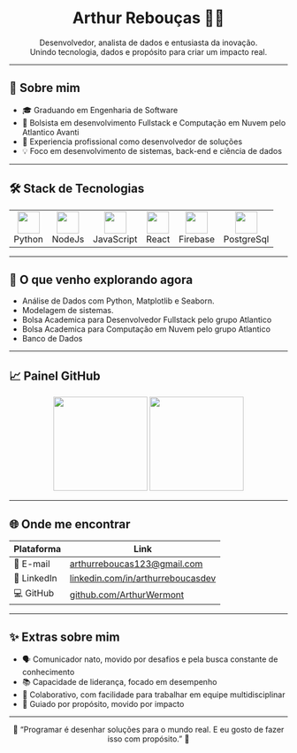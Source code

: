 <h1 align="center">Arthur Rebouças 👨‍💻</h1>

<p align="center">
Desenvolvedor, analista de dados e entusiasta da inovação. <br>
Unindo tecnologia, dados e propósito para criar um impacto real.
</p>

---

## 📌 Sobre mim

- 🎓 Graduando em Engenharia de Software
- 🧪 Bolsista em desenvolvimento Fullstack e Computação em Nuvem pelo Atlantico Avanti
- 🚀 Experiencia profissional como desenvolvedor de soluções
- 💡 Foco em desenvolvimento de sistemas, back-end e ciência de dados

---

## 🛠️ Stack de Tecnologias

<table>
  <tr>
    <td align="center"><img src="https://cdn.jsdelivr.net/gh/devicons/devicon/icons/python/python-original.svg" width="40"/><br>Python</td>
    <td align="center"><img src="https://cdn.jsdelivr.net/gh/devicons/devicon/icons/nodejs/nodejs-original.svg" width="40"/><br>NodeJs</td>
    <td align="center"><img src="https://cdn.jsdelivr.net/gh/devicons/devicon/icons/javascript/javascript-original.svg" width="40"/><br>JavaScript</td>
    <td align="center"><img src="https://cdn.jsdelivr.net/gh/devicons/devicon/icons/react/react-original.svg" width="40"/><br>React</td>
    <td align="center"><img src="https://cdn.jsdelivr.net/gh/devicons/devicon/icons/firebase/firebase-plain.svg" width="40"/><br>Firebase</td>
    <td align="center"><img src="https://cdn.jsdelivr.net/gh/devicons/devicon/icons/postgresql/postgresql-original.svg" width="40"/><br>PostgreSql</td>
  </tr>
</table>

---

## 🧠 O que venho explorando agora

- Análise de Dados com Python, Matplotlib e Seaborn.
- Modelagem de sistemas.
- Bolsa Academica para Desenvolvedor Fullstack pelo grupo Atlantico
- Bolsa Academica para Computação em Nuvem pelo grupo Atlantico
- Banco de Dados


---

## 📈 Painel GitHub

<div align="center">
  <img height="170em" src="https://github-readme-stats.vercel.app/api?username=artreboucas&show_icons=true&theme=tokyonight&count_private=true"/>
  <img height="170em" src="https://github-readme-stats.vercel.app/api/top-langs/?username=artreboucas&layout=compact&theme=tokyonight"/>
</div>

---

## 🌐 Onde me encontrar

| Plataforma | Link |
|-----------|------|
| 📧 E-mail | [arthurreboucas123@gmail.com](mailto:arthurreboucas123@gmail.com) |
| 💼 LinkedIn | [linkedin.com/in/arthurreboucasdev](https://www.linkedin.com/in/arthurreboucasdev) |
| 💻 GitHub | [github.com/ArthurWermont](https://github.com/ArthurWermont) |

---

## ✨ Extras sobre mim

- 🗣️ Comunicador nato, movido por desafios e pela busca constante de conhecimento
- 📚 Capacidade de liderança, focado em desempenho
- 🧩 Colaborativo, com facilidade para trabalhar em equipe multidisciplinar
- 🧭 Guiado por propósito, movido por impacto

---

<p align="center">
🌟 “Programar é desenhar soluções para o mundo real. E eu gosto de fazer isso com propósito.” 🌟
</p>

